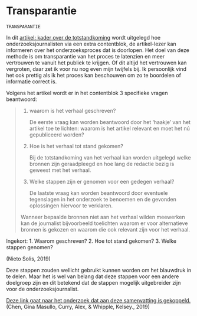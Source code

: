 # Transparantie

  
`TRANSPARANTIE`

In dit [artikel: kader over de totstandkoming](https://www.svdj.nl/nieuws/transparantie-journalistiek-vertrouwen-media/) wordt uitgelegd hoe onderzoeksjournalisten via een extra contentblok, de artikel-lezer kan informeren over het onderzoeksproces dat is doorlopen. Het doel van deze methode is om transparantie van het proces te latenzien en meer vertrouwen te vanuit het publiek te krijgen. Of dit altijd het vertrouwen kan vergroten, daar zet ik voor nu nog even mijn twijfels bij. Ik persoonlijk vind het ook prettig als ik het proces kan beschouwen om zo te boordelen of informatie correct is.

Volgens het artikel wordt er in het contentblok 3 specifieke vragen beantwoord:

> 1. waarom is het verhaal geschreven?
>
>   
>    De eerste vraag kan worden beantwoord door het ‘haakje’ van het artikel toe te lichten: waarom is het artikel relevant en moet het nú gepubliceerd worden?
>
> 2. Hoe is het verhaal tot stand gekomen?
>
>   
>    Bij de totstandkoming van het verhaal kan worden uitgelegd welke bronnen zijn geraadpleegd en hoe lang de redactie bezig is geweest met het verhaal.
>
> 3. Welke stappen zijn er genomen voor een gedegen verhaal?
>
>   
>    De laatste vraag kan worden beantwoord door eventuele tegenslagen in het onderzoek te benoemen en de gevonden oplossingen hiervoor te verklaren. 
>
> Wanneer bepaalde bronnen niet aan het verhaal wilden meewerken kan de journalist bijvoorbeeld toelichten waarom er voor alternatieve bronnen is gekozen en waarom die ook relevant zijn voor het verhaal.

Ingekort: 1. Waarom geschreven? 2. Hoe tot stand gekomen? 3. Welke stappen genomen?

\(Nieto Solis, 2019\)

Deze stappen zouden wellicht gebruikt kunnen worden om het blauwdruk in te delen. Maar het is wel van belang dat deze stappen voor een andere doelgroep zijn en dit betekend dat de stappen mogelijk uitgebreider zijn voor de onderzoeksjournalist.

[Deze link gaat naar het onderzoek dat aan deze samenvatting is gekoppeld.](https://mediaengagement.org/research/building-trust/) \(Chen, Gina Masullo, Curry, Alex, & Whipple, Kelsey., 2019\)

